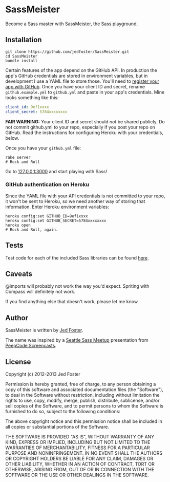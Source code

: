 # SassMeister #

Become a Sass master with SassMeister, the Sass playground.


## Installation ##

```
git clone https://github.com/jedfoster/SassMeister.git
cd SassMeister
bundle install
```

Certain features of the app depend on the GitHub API. In production the app's GitHub credentials are stored in environment variables, but in development I use a YAML file to store those. You'll need to [register your app with GitHub](https://github.com/settings/applications/new). Once you have your client ID and secret, rename `github.example.yml` to `github.yml` and paste in your app's credentials. Mine looks something like this:

```yaml
client_id: 9ef1xxxx
client_secret: 5784xxxxxxxx
```

**FAIR WARNING:** Your client ID and secret should _not_ be shared publicly. Do not commit github.yml to your repo, especially if you post your repo on GitHub. Read the instructions for configuring Heroku with your credentials, below.

Once you have your `github.yml` file:

```
rake server
# Rock and Roll
```

Go to [127.0.0.1:3000](http://127.0.0.1:3000) and start playing with Sass!


### GitHub authentication on Heroku ###

Since the YAML file with your API credentials is not committed to your repo, it won't be sent to Heroku, so we need another way of storing that information. Enter Heroku environment variables:

```
heroku config:set GITHUB_ID=9ef1xxxx
heroku config:set GITHUB_SECRET=5784xxxxxxxx
heroku open
# Rock and Roll, again.
```


## Tests ##

Test code for each of the included Sass libraries can be found [here](https://github.com/jedfoster/SassMeister/blob/master/TESTS.md).

## Caveats ##

@imports will probably not work the way you'd expect. Spriting with Compass will definitely not work.

If you find anything else that doesn't work, please let me know.

## Author
SassMeister is written by [Jed Foster][jedfoster].

The name was inspired by a [Seattle Sass Meetup][meetup] presentation from [PeepCode Screencasts][peepcode].

## License
Copyright (c) 2012-2013 Jed Foster<br>

Permission is hereby granted, free of charge, to any person obtaining a copy of this software and associated documentation files (the "Software"), to deal in the Software without restriction, including without limitation the rights to use, copy, modify, merge, publish, distribute, sublicense, and/or sell copies of the Software, and to permit persons to whom the Software is furnished to do so, subject to the following conditions:

The above copyright notice and this permission notice shall be included in all copies or substantial portions of the Software.

THE SOFTWARE IS PROVIDED "AS IS", WITHOUT WARRANTY OF ANY KIND, EXPRESS OR IMPLIED, INCLUDING BUT NOT LIMITED TO THE WARRANTIES OF MERCHANTABILITY, FITNESS FOR A PARTICULAR PURPOSE AND NONINFRINGEMENT. IN NO EVENT SHALL THE AUTHORS OR COPYRIGHT HOLDERS BE LIABLE FOR ANY CLAIM, DAMAGES OR OTHER LIABILITY, WHETHER IN AN ACTION OF CONTRACT, TORT OR OTHERWISE, ARISING FROM, OUT OF OR IN CONNECTION WITH THE SOFTWARE OR THE USE OR OTHER DEALINGS IN THE SOFTWARE.

[jedfoster]: http://jedfoster.com
[meetup]: http://www.meetup.com/SASSlang/
[peepcode]: [https://peepcode.com]
